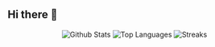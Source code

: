 ## Hi there 👋 

<div align="center">
  <img align="center" alt="Github Stats" src="https://github-readme-stats.vercel.app/api?username=jakobfriedl&count_private=true&show_icons=true&theme=rose_pine&hide_border=true&border_radius=10&bg_color=0d1117&hide=issues,contribs&hide_title=true"/>
  <img align="center" alt="Top Languages" src="https://github-readme-stats.vercel.app/api/top-langs/?username=jakobfriedl&langs_count=5&layout=compact&theme=rose_pine&hide_border=true&hide_title=true&border_radius=10&bg_color=0d1117&hide=shell,makefile,vim script"/>
  <img align="center" alt="Streaks" src="https://github-readme-streak-stats.herokuapp.com?user=jakobfriedl&hide_border=true&date_format=M%20j%5B%2C%20Y%5D&background=0D1117&stroke=9CCFD8&ring=9CCFD8&sideNums=9CCFD8&currStreakNum=F6C177&sideLabels=F6C177&currStreakLabel=F6C177&fire=F6C177&dates=E0DEF4"/>
</div>
